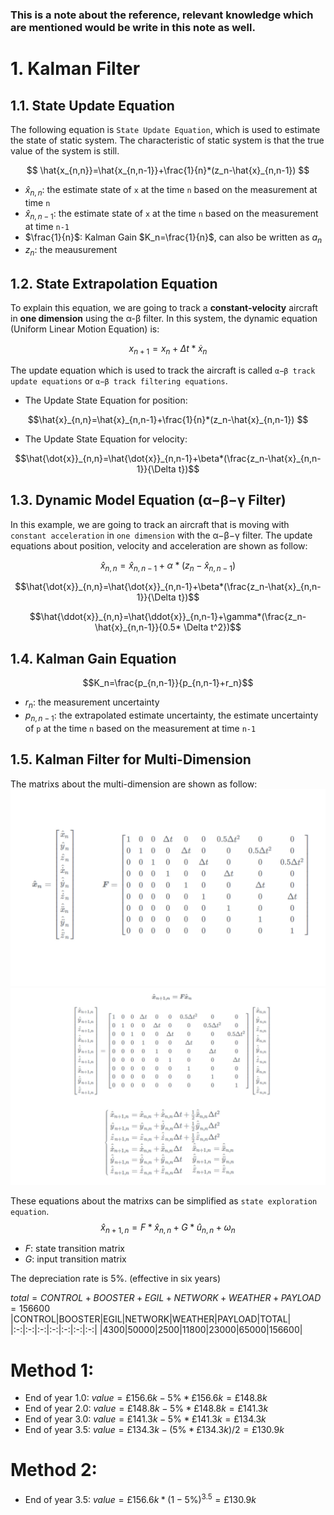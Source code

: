 ### This is a note about the reference, relevant knowledge which are mentioned would be write in this note as well. 

# 1. Kalman Filter
## 1.1. State Update Equation
The following equation is `State Update Equation`, which is used to estimate the state of static system. The characteristic of static system is that the true value of the system is still.

$$
\hat{x_{n,n}}=\hat{x_{n,n-1}}+\frac{1}{n}*(z_n-\hat{x}_{n,n-1})
$$

+ $\hat{x}_{n,n}$: the estimate state of `x` at the time `n` based on the measurement at time `n`
+ $\hat{x}_{n,n-1}$: the estimate state of `x` at the time `n` based on the measurement at time `n-1`
+ $\frac{1}{n}$: Kalman Gain $K_n=\frac{1}{n}$, can also be written as $a_n$
+ $z_n$: the meausurement

## 1.2. State Extrapolation Equation
To explain this equation, we are going to track a **constant-velocity** aircraft in **one dimension** using the α-β filter. In this system, the dynamic equation (Uniform Linear Motion Equation) is:

$$
x_{n+1}=x_{n}+\Delta t*\dot{x}_n
$$ 

The update equation which is used to track the aircraft is called `α−β track update equations` or `α−β track filtering equations`.

+ The Update State Equation for position:

$$\hat{x}_{n,n}=\hat{x}_{n,n-1}+\frac{1}{n}*(z_n-\hat{x}_{n,n-1})  $$
  
+ The Update State Equation for velocity:
  
$$\hat{\dot{x}}_{n,n}=\hat{\dot{x}}_{n,n-1}+\beta*(\frac{z_n-\hat{x}_{n,n-1}}{\Delta t})$$

## 1.3. Dynamic Model Equation (α−β−γ Filter)
In this example, we are going to track an aircraft that is moving with `constant acceleration` in `one dimension` with the α−β−γ filter. The update equations about position, velocity and acceleration are shown as follow: 

$$\hat{x}_{n,n}=\hat{x}_{n,n-1}+\alpha*(z_n-\hat{x}_{n,n-1})$$

$$\hat{\dot{x}}_{n,n}=\hat{\dot{x}}_{n,n-1}+\beta*(\frac{z_n-\hat{x}_{n,n-1}}{\Delta t})$$

$$\hat{\ddot{x}}_{n,n}=\hat{\ddot{x}}_{n,n-1}+\gamma*(\frac{z_n-\hat{x}_{n,n-1}}{0.5* \Delta t^2})$$

## 1.4. Kalman Gain Equation

$$K_n=\frac{p_{n,n-1}}{p_{n,n-1}+r_n}$$

+ $r_n$: the measurement uncertainty
+ $p_{n,n-1}$: the extrapolated estimate uncertainty,  the estimate uncertainty of `p` at the time `n` based on the measurement at time `n-1`


## 1.5. Kalman Filter for Multi-Dimension
The matrixs about the multi-dimension are shown as follow:
![avatar](matrix1.jpg)
![avatar](matrix2.jpg)

These equations about the matrixs can be simplified as `state exploration equation`.  
$$\hat{x}_{n+1,n}=F*\hat{x}_{n,n}+G*\hat{u}_{n,n}+\omega_n$$
+ $F$: state transition matrix  
+ $G$: input transition matrix  


The depreciation rate is 5%. (effective in six years)

$total = CONTROL+BOOSTER+EGIL+NETWORK+WEATHER+PAYLOAD = 156600$ 
|CONTROL|BOOSTER|EGIL|NETWORK|WEATHER|PAYLOAD|TOTAL|
|:-:|:-:|:-:|:-:|:-:|:-:|:-:|
|4300|50000|2500|11800|23000|65000|156600|

# Method 1:
+ End of year 1.0: $value = £156.6k - 5\% * £156.6k = £148.8k$
+ End of year 2.0: $value = £148.8k - 5\% * £148.8k = £141.3k$
+ End of year 3.0: $value = £141.3k - 5\% * £141.3k = £134.3k$
+ End of year 3.5: $value = £134.3k - (5\% * £134.3k)/2 = £130.9k$

# Method 2:
+ End of year 3.5: $value = £156.6k* (1-5\%)^{3.5} = £130.9k$
